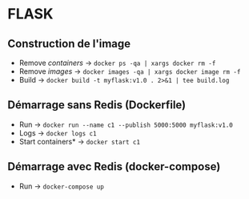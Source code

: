 # FLASK


## Construction de l'image
- Remove *containers* -> `docker ps -qa | xargs docker rm -f`
- Remove *images* -> `docker images -qa | xargs docker image rm -f`
- Build -> `docker build -t myflask:v1.0 . 2>&1 | tee build.log`

## Démarrage sans Redis (Dockerfile)

- Run -> `docker run --name c1 --publish 5000:5000 myflask:v1.0`
- Logs -> `docker logs c1`
- Start containers* -> `docker start c1`

## Démarrage avec Redis (docker-compose)

- Run -> `docker-compose up`